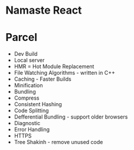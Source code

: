 # Namaste React

# Parcel
- Dev Build
- Local server
- HMR = Hot Module Replacement
- File Watching Algorithms - written in C++
- Caching - Faster Builds
- Minification
- Bundling
- Compress
- Consistent Hashing
- Code Splitting
- Defferential Bundling - support older browsers
- Diagnostic
- Error Handling
- HTTPS
- Tree Shakinh - remove unused code
